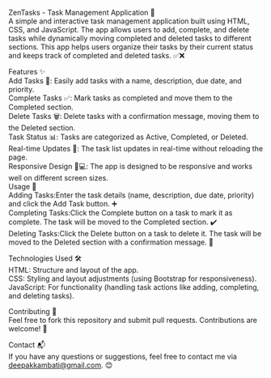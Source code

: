 ZenTasks - Task Management Application 🎯
<br>A simple and interactive task management application built using HTML, CSS, and JavaScript. The app allows users to add, complete, and delete tasks while dynamically moving completed and deleted tasks to different sections. This app helps users organize their tasks by their current status and keeps track of completed and deleted tasks. ✅❌

Features ✨<br>
Add Tasks 📝: Easily add tasks with a name, description, due date, and priority.<br>
Complete Tasks ✅: Mark tasks as completed and move them to the Completed section.<br>
Delete Tasks 🗑️: Delete tasks with a confirmation message, moving them to the Deleted section.<br>
Task Status 📊: Tasks are categorized as Active, Completed, or Deleted.<br>
Real-time Updates 🔄: The task list updates in real-time without reloading the page.<br>
Responsive Design 📱💻: The app is designed to be responsive and works well on different screen sizes.<br>
Usage 🚀<br>
Adding Tasks:Enter the task details (name, description, due date, priority) and click the Add Task button. ➕<br>
Completing Tasks:Click the Complete button on a task to mark it as complete. The task will be moved to the Completed section. ✔️<br>
Deleting Tasks:Click the Delete button on a task to delete it. The task will be moved to the Deleted section with a confirmation message. 🛑<br>

Technologies Used 🛠️<br>
HTML: Structure and layout of the app.<br>
CSS: Styling and layout adjustments (using Bootstrap for responsiveness).<br>
JavaScript: For functionality (handling task actions like adding, completing, and deleting tasks).<br>

Contributing 🤝<br>
Feel free to fork this repository and submit pull requests. Contributions are welcome! 🙌<br>

Contact 📬<br>
If you have any questions or suggestions, feel free to contact me via deepakkambati@gmail.com. 😊
